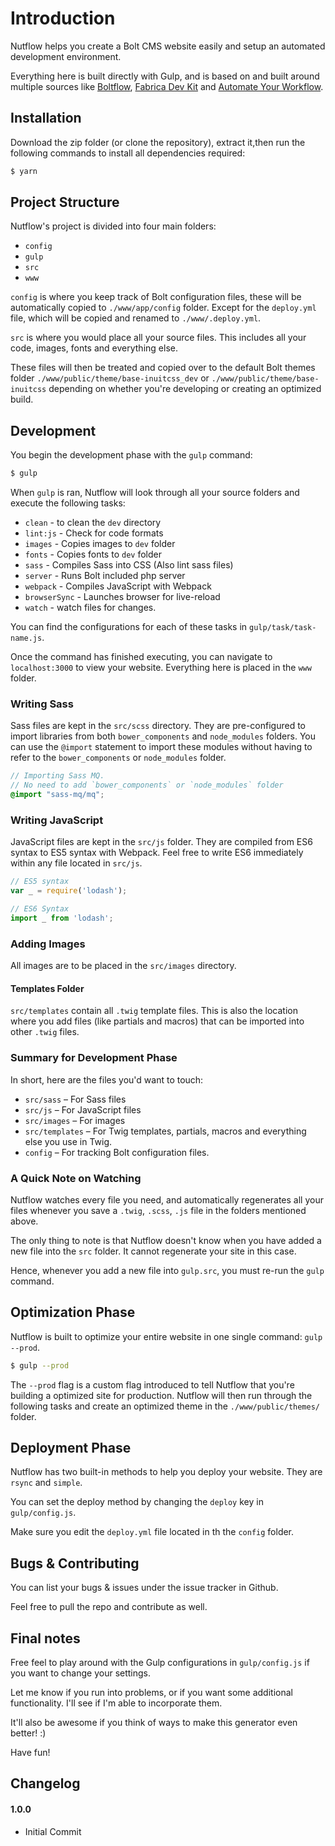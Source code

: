 # Introduction

Nutflow helps you create a Bolt CMS website easily and setup an automated development environment.

Everything here is built directly with Gulp, and is based on and built around multiple sources like [Boltflow](http://boltflow.work/), [Fabrica Dev Kit](https://github.com/fabrica-wp/fabrica-dev-kit) and [Automate Your Workflow](https://automateyourworkflow.com/).

## Installation

Download the zip folder (or clone the repository), extract it,then run the following commands to install all dependencies required:

```bash
$ yarn
```

## Project Structure

Nutflow's project is divided into four main folders:

- `config`
- `gulp`
- `src`
- `www`

`config` is where you keep track of Bolt configuration files, these will be automatically copied to `./www/app/config` folder. Except for the `deploy.yml` file, which will be copied and renamed to `./www/.deploy.yml`.

`src` is where you would place all your source files. This includes all your code, images, fonts and everything else.

These files will then be treated and copied over to the default Bolt themes folder `./www/public/theme/base-inuitcss_dev` or `./www/public/theme/base-inuitcss` depending on whether you're developing or creating an optimized build.

## Development

You begin the development phase with the `gulp` command:

```bash
$ gulp
```

When `gulp` is ran, Nutflow will look through all your source folders and execute the following tasks:

- `clean` - to clean the `dev` directory
- `lint:js` - Check for code formats
- `images` - Copies images to `dev` folder
- `fonts` - Copies fonts to `dev` folder
- `sass` - Compiles Sass into CSS (Also lint sass files)
- `server` - Runs Bolt included php server
- `webpack` - Compiles JavaScript with Webpack
- `browserSync` - Launches browser for live-reload
- `watch` - watch files for changes.

You can find the configurations for each of these tasks in `gulp/task/task-name.js`.

Once the command has finished executing, you can navigate to `localhost:3000` to view your website. Everything here is placed in the `www` folder.

### Writing Sass

Sass files are kept in the `src/scss` directory. They are pre-configured to import libraries from both `bower_components` and `node_modules` folders. You can use the `@import` statement to import these modules without having to refer to the `bower_components` or `node_modules` folder.

```scss
// Importing Sass MQ.
// No need to add `bower_components` or `node_modules` folder
@import "sass-mq/mq";
```

### Writing JavaScript

JavaScript files are kept in the `src/js` folder. They are compiled from ES6 syntax to ES5 syntax with Webpack. Feel free to write ES6 immediately within any file located in `src/js`.

```js
// ES5 syntax
var _ = require('lodash');

// ES6 Syntax
import _ from 'lodash';
```

### Adding Images

All images are to be placed in the `src/images` directory.

#### Templates Folder

`src/templates` contain all `.twig` template files. This is also the location where you add files (like partials and macros) that can be imported into other `.twig` files.

### Summary for Development Phase

In short, here are the files you'd want to touch:

- `src/sass` – For Sass files
- `src/js` – For JavaScript files
- `src/images` – For images
- `src/templates` – For Twig templates, partials, macros and everything else you use in Twig.
- `config` – For tracking Bolt configuration files.

### A Quick Note on Watching

Nutflow watches every file you need, and automatically regenerates all your files whenever you save a `.twig`, `.scss`, `.js` file in the folders mentioned above.

The only thing to note is that Nutflow doesn't know when you have added a new file into the `src` folder. It cannot regenerate your site in this case.

Hence, whenever you add a new file into `gulp.src`, you must re-run the `gulp` command.

## Optimization Phase

Nutflow is built to optimize your entire website in one single command: `gulp --prod`.

```bash
$ gulp --prod
```

The `--prod` flag is a custom flag introduced to tell Nutflow that you're building a optimized site for production. Nutflow will then run through the following tasks and create an optimized theme in the `./www/public/themes/` folder.

## Deployment Phase

Nutflow has two built-in methods to help you deploy your website. They are `rsync` and `simple`.

You can set the deploy method by changing the `deploy` key in `gulp/config.js`.

Make sure you edit the `deploy.yml` file located in th the `config` folder.

## Bugs & Contributing

You can list your bugs & issues under the issue tracker in Github.

Feel free to pull the repo and contribute as well.

## Final notes

Free feel to play around with the Gulp configurations in `gulp/config.js` if you want to change your settings.

Let me know if you run into problems, or if you want some additional functionality. I'll see if I'm able to incorporate them.

It'll also be awesome if you think of ways to make this generator even better! :)

Have fun!

## Changelog

#### 1.0.0

- Initial Commit
